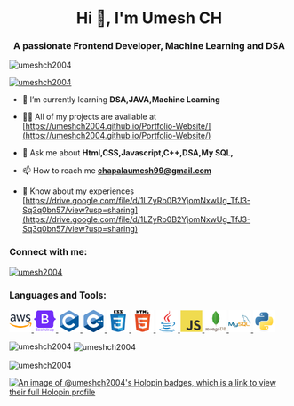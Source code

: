 <h1 align="center">Hi 👋, I'm Umesh CH</h1>
<h3 align="center">A passionate Frontend Developer, Machine Learning and DSA</h3>

<p align="left"> <img src="https://komarev.com/ghpvc/?username=umeshch2004&label=Profile%20views&color=0e75b6&style=flat" alt="umeshch2004" /> </p>

<p align="left"> <a href="https://github.com/ryo-ma/github-profile-trophy"><img src="https://github-profile-trophy.vercel.app/?username=umeshch2004" alt="umeshch2004" /></a> </p>

- 🌱 I’m currently learning **DSA,JAVA,Machine Learning**

- 👨‍💻 All of my projects are available at [https://umeshch2004.github.io/Portfolio-Website/](https://umeshch2004.github.io/Portfolio-Website/)

- 💬 Ask me about **Html,CSS,Javascript,C++,DSA,My SQL,**

- 📫 How to reach me **chapalaumesh99@gmail.com**

- 📄 Know about my experiences [https://drive.google.com/file/d/1LZyRb0B2YjomNxwUg_TfJ3-Sq3q0bn57/view?usp=sharing](https://drive.google.com/file/d/1LZyRb0B2YjomNxwUg_TfJ3-Sq3q0bn57/view?usp=sharing)

<h3 align="left">Connect with me:</h3>
<p align="left">
<a href="https://linkedin.com/in/umesh2004" target="blank"><img align="center" src="https://raw.githubusercontent.com/rahuldkjain/github-profile-readme-generator/master/src/images/icons/Social/linked-in-alt.svg" alt="umesh2004" height="30" width="40" /></a>
</p>

<h3 align="left">Languages and Tools:</h3>
<p align="left"> <a href="https://aws.amazon.com" target="_blank" rel="noreferrer"> <img src="https://raw.githubusercontent.com/devicons/devicon/master/icons/amazonwebservices/amazonwebservices-original-wordmark.svg" alt="aws" width="40" height="40"/> </a> <a href="https://getbootstrap.com" target="_blank" rel="noreferrer"> <img src="https://raw.githubusercontent.com/devicons/devicon/master/icons/bootstrap/bootstrap-plain-wordmark.svg" alt="bootstrap" width="40" height="40"/> </a> <a href="https://www.cprogramming.com/" target="_blank" rel="noreferrer"> <img src="https://raw.githubusercontent.com/devicons/devicon/master/icons/c/c-original.svg" alt="c" width="40" height="40"/> </a> <a href="https://www.w3schools.com/cpp/" target="_blank" rel="noreferrer"> <img src="https://raw.githubusercontent.com/devicons/devicon/master/icons/cplusplus/cplusplus-original.svg" alt="cplusplus" width="40" height="40"/> </a> <a href="https://www.w3schools.com/css/" target="_blank" rel="noreferrer"> <img src="https://raw.githubusercontent.com/devicons/devicon/master/icons/css3/css3-original-wordmark.svg" alt="css3" width="40" height="40"/> </a> <a href="https://www.w3.org/html/" target="_blank" rel="noreferrer"> <img src="https://raw.githubusercontent.com/devicons/devicon/master/icons/html5/html5-original-wordmark.svg" alt="html5" width="40" height="40"/> </a> <a href="https://www.java.com" target="_blank" rel="noreferrer"> <img src="https://raw.githubusercontent.com/devicons/devicon/master/icons/java/java-original.svg" alt="java" width="40" height="40"/> </a> <a href="https://developer.mozilla.org/en-US/docs/Web/JavaScript" target="_blank" rel="noreferrer"> <img src="https://raw.githubusercontent.com/devicons/devicon/master/icons/javascript/javascript-original.svg" alt="javascript" width="40" height="40"/> </a> <a href="https://www.mongodb.com/" target="_blank" rel="noreferrer"> <img src="https://raw.githubusercontent.com/devicons/devicon/master/icons/mongodb/mongodb-original-wordmark.svg" alt="mongodb" width="40" height="40"/> </a> <a href="https://www.mysql.com/" target="_blank" rel="noreferrer"> <img src="https://raw.githubusercontent.com/devicons/devicon/master/icons/mysql/mysql-original-wordmark.svg" alt="mysql" width="40" height="40"/> </a> <a href="https://www.python.org" target="_blank" rel="noreferrer"> <img src="https://raw.githubusercontent.com/devicons/devicon/master/icons/python/python-original.svg" alt="python" width="40" height="40"/> </a> </p>

<p><img align="left" src="https://github-readme-stats.vercel.app/api/top-langs?username=umeshch2004&show_icons=true&locale=en&layout=compact" alt="umeshch2004" /></p>

<p>&nbsp;<img align="center" src="https://github-readme-stats.vercel.app/api?username=umeshch2004&show_icons=true&locale=en" alt="umeshch2004" /></p>

<p><img align="center" src="https://github-readme-streak-stats.herokuapp.com/?user=umeshch2004&" alt="umeshch2004" /></p>

[![An image of @umeshch2004's Holopin badges, which is a link to view their full Holopin profile](https://holopin.me/umeshch2004)](https://holopin.io/@umeshch2004)
